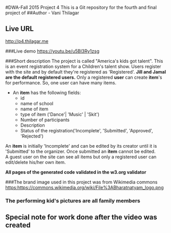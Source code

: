 #DWA-Fall 2015 Project 4
This is a Git repository for the fourth and final project of
##Author - Vani Thilagar

## Live URL
<http://p4.thilagar.me>

###Live demo
<https://youtu.be/u5Bl3Ry1zsg>

###Short description
The project is called "America's kids got talent". This is an event registration system for a Children's talent show.
Users register with the site and by default they're registered as 'Registered'. __Jill and Jamal are the default registered users.__ Only a registered __user__ can create __item__'s for performance. So, one user can have many items.

*   An __item__ has the following fields:
    * id
    * name of school
    * name of item
    * type of item ('Dance'| 'Music' | 'Skit')
    * Number of participants
    * Description
    * Status of the registration('Incomplete', 'Submitted', 'Approved', 'Rejected')

An __item__ is initially 'Incomplete' and can be edited by its creator until it is 'Submitted' to the organizer. Once submitted an __item__ cannot be edited.        
A guest user on the site can see all items but only a registered user can edit/delete his/her own item.

__All pages of the generated code validated in the w3.org validator__


###The brand image used in this project was from Wikimedia commons
<https:https://commons.wikimedia.org/wiki/File%3ABharatnatyam_logo.png>
### The performing kid's pictures are all family members ###

## Special note for work done after the video was created
